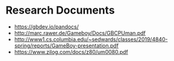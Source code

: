 # Research Documents
- https://gbdev.io/pandocs/
- http://marc.rawer.de/Gameboy/Docs/GBCPUman.pdf
- http://www1.cs.columbia.edu/~sedwards/classes/2019/4840-spring/reports/GameBoy-presentation.pdf
- https://www.zilog.com/docs/z80/um0080.pdf